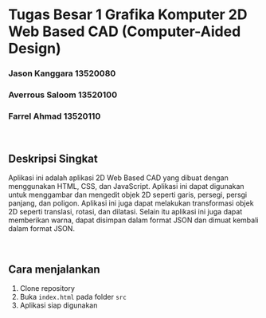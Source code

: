 # Tugas Besar 1 Grafika Komputer 2D Web Based CAD (Computer-Aided Design)

### Jason Kanggara	13520080
### Averrous Saloom	13520100
### Farrel Ahmad    13520110

<br>

## Deskripsi Singkat
Aplikasi ini adalah aplikasi 2D Web Based CAD yang dibuat dengan menggunakan HTML, CSS, dan JavaScript. Aplikasi ini dapat digunakan untuk menggambar dan mengedit objek 2D seperti garis, persegi, persgi panjang, dan poligon. Aplikasi ini juga dapat melakukan transformasi objek 2D seperti translasi, rotasi, dan dilatasi. Selain itu aplikasi ini juga dapat memberikan warna, dapat disimpan dalam format JSON dan dimuat kembali dalam format JSON.

<br>

## Cara menjalankan
1. Clone repository
2. Buka `index.html` pada folder `src`
3. Aplikasi siap digunakan